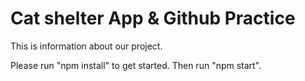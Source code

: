 # Cat shelter App & Github Practice
This is information about our project.

Please run "npm install" to get started. Then run "npm start".